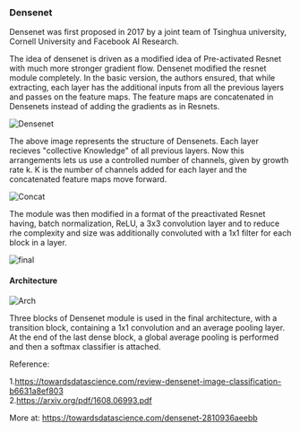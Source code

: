 ### Densenet

Densenet was first proposed in 2017 by a joint team of Tsinghua university, Cornell University and Facebook AI Research. 

The idea of densenet is driven as a modified idea of Pre-activated Resnet with much more stronger gradient flow. Densenet modified the resnet module completely. In the basic version, the authors ensured, that while extracting, each layer has the additional inputs from all the previous layers and passes on the feature maps. The feature maps are concatenated in Densenets instead of adding the gradients as in Resnets.

![Densenet](https://miro.medium.com/max/770/1*rmHdoPjGUjRek6ozH7altw.png)

The above image represents the structure of Densenets. Each layer recieves "collective Knowledge" of all previous layers. Now this arrangements lets us use a controlled number of channels, given by growth rate k. K is the number of channels added for each layer and the concatenated feature maps move forward.

![Concat](https://miro.medium.com/max/660/1*9ysRPSExk0KvXR0AhNnlAA.gif)

The module was then modified in a format of the preactivated Resnet having, batch normalization, ReLU, a 3x3 convolution layer and to reduce rhe complexity and size was additionally convoluted with a 1x1 filter for each block in a layer.

![final](https://miro.medium.com/max/770/1*dniz8zK2ClBY96ol7YGnJw.png)

#### Architecture

![Arch](https://miro.medium.com/max/770/1*BJM5Ht9D5HcP5CFpu8bn7g.png)

Three blocks of Densenet module is used in the final architecture, with a transition block, containing a 1x1 convolution and an average pooling layer. At the end of the last dense block, a global average pooling is performed and then a softmax classifier is attached.

Reference:

1.https://towardsdatascience.com/review-densenet-image-classification-b6631a8ef803 \
2.https://arxiv.org/pdf/1608.06993.pdf

More at:
https://towardsdatascience.com/densenet-2810936aeebb

